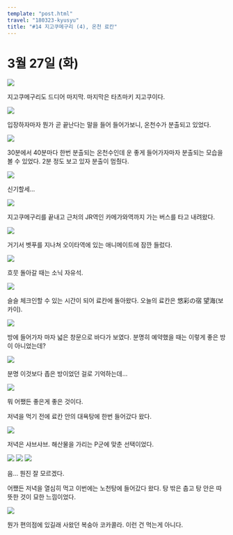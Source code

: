 ```yaml
---
template: "post.html"
travel: "180323-kyusyu"
title: "#14 지고쿠메구리 (4), 온천 료칸"
---
```


# 3월 27일 (화)

![](/180323-kyusyu/14_01.jpg)

지고쿠메구리도 드디어 마지막.
마지막은 타츠마키 지고쿠이다.

![](/180323-kyusyu/14_03.jpg)

입장하자마자 뭔가 곧 끝난다는 말을 들어 들어가보니, 온천수가 분출되고 있었다.

![](/180323-kyusyu/14_04.jpg)

30분에서 40분마다 한번 분출되는 온천수인데 운 좋게 들어가자마자 분출되는 모습을 볼 수 있었다.
2분 정도 보고 있자 분출이 멈췄다.

![](/180323-kyusyu/14_05.jpg)

신기할세...

![](/180323-kyusyu/14_06.jpg)

지고쿠메구리를 끝내고 근처의 JR역인 카메가와역까지 가는 버스를 타고 내려왔다.

![](/180323-kyusyu/14_07.jpg)

거기서 벳푸를 지나쳐 오이타역에 있는 애니메이트에 잠깐 들렀다.

![](/180323-kyusyu/14_08.jpg)

흐뭇
돌아갈 때는 소닉 자유석.

![](/180323-kyusyu/14_09.jpg)

슬슬 체크인할 수 있는 시간이 되어 료칸에 돌아왔다.
오늘의 료칸은 悠彩の宿 望海(보카이).

![](/180323-kyusyu/14_10.jpg)

방에 들어가자 마자 넓은 창문으로 바다가 보였다.
분명히 예약했을 때는 이렇게 좋은 방이 아니었는데?

![](/180323-kyusyu/14_11.jpg)

분명 이것보다 좁은 방이었던 걸로 기억하는데...

![](/180323-kyusyu/14_12.jpg)

뭐 어쨌든 좋은게 좋은 것이다.

저녁을 먹기 전에 료칸 안의 대욕탕에 한번 들어갔다 왔다.

![](/180323-kyusyu/14_13.jpg)

저녁은 샤브샤브. 해산물을 가리는 P군에 맞춘 선택이었다.

![](/180323-kyusyu/14_14.jpg)
![](/180323-kyusyu/14_15.jpg)
![](/180323-kyusyu/14_16.jpg)

음... 뭔진 잘 모르겠다.

어쨌든 저녁을 열심히 먹고 이번에는 노천탕에 들어갔다 왔다.
탕 밖은 춥고 탕 안은 따뜻한 것이 묘한 느낌이었다.

![](/180323-kyusyu/14_17.jpg)

뭔가 편의점에 있길래 사왔던 복숭아 코카콜라. 이런 건 먹는게 아니다.
